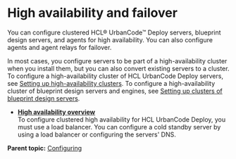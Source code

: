 # High availability and failover

You can configure clustered HCL® UrbanCode™ Deploy servers, blueprint design servers, and agents for high availability. You can also configure agents and agent relays for failover.

In most cases, you configure servers to be part of a high-availability cluster when you install them, but you can also convert existing servers to a cluster. To configure a high-availability cluster of HCL UrbanCode Deploy servers, see [Setting up high-availability clusters](server_install_clustered.md). To configure a high-availability cluster of blueprint design servers and engines, see [Setting up clusters of blueprint design servers](ha_config_bds.md).

-   **[High availability overview](../topics/ha_overview.md)**  
To configure clustered high availability for HCL UrbanCode Deploy, you must use a load balancer. You can configure a cold standby server by using a load balancer or configuring the servers' DNS.

**Parent topic:** [Configuring](../topics/c_node_configuring.md)

